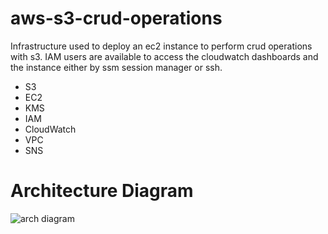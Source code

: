 # aws-s3-crud-operations

Infrastructure used to deploy an ec2 instance to perform crud operations with s3. IAM users are available to access the cloudwatch dashboards and the instance either by ssm session manager or ssh.

- S3
- EC2
- KMS
- IAM
- CloudWatch
- VPC
- SNS

# Architecture Diagram
![arch diagram](https://user-images.githubusercontent.com/46681871/157479822-c359bece-9f07-4bbf-a1fd-286b23e9afa0.png)
